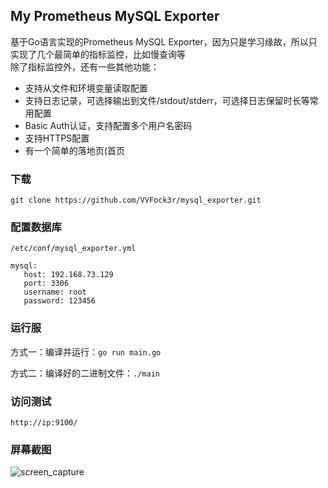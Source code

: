 ## My Prometheus MySQL Exporter
基于Go语言实现的Prometheus MySQL Exporter，因为只是学习缘故，所以只实现了几个最简单的指标监控，比如慢查询等  
除了指标监控外，还有一些其他功能：
* 支持从文件和环境变量读取配置
* 支持日志记录，可选择输出到文件/stdout/stderr，可选择日志保留时长等常用配置
* Basic Auth认证，支持配置多个用户名密码
* 支持HTTPS配置
* 有一个简单的落地页(首页

### 下载
`git clone https://github.com/VVFock3r/mysql_exporter.git`

### 配置数据库
`/etc/conf/mysql_exporter.yml`  

```
mysql:  
   host: 192.168.73.129  
   port: 3306
   username: root
   password: 123456
```
### 运行服
方式一：编译并运行：`go run main.go`

方式二：编译好的二进制文件：`./main`



### 访问测试
`http://ip:9100/`

### 屏幕截图

![screen_capture](https://raw.github.com/VVFock3r/mysql_exporte/docs/screen_capture.png)

